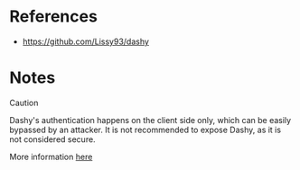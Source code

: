 # References

- https://github.com/Lissy93/dashy

# Notes

> [!CAUTION]
> Dashy's authentication happens on the client side only, which can be easily bypassed by an attacker. It is not recommended to expose Dashy, as it is not considered secure.
>
> More information [here](https://subract.dev/posts/dashy/)